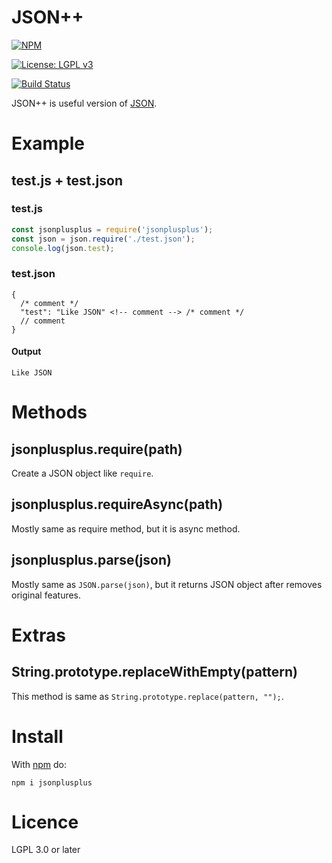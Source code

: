 # JSON++ 

[![NPM](https://nodei.co/npm/jsonplusplus.png)](https://nodei.co/npm/jsonplusplus/)

[![License: LGPL v3](https://img.shields.io/badge/License-LGPL%20v3-blue.svg)](https://www.gnu.org/licenses/lgpl-3.0)

[![Build Status](https://travis-ci.com/rht0910/JSONplusplus.svg?branch=master)](https://travis-ci.com/rht0910/JSONplusplus)

JSON++ is useful version of [JSON](https://json.org).

# Example

## test.js + test.json

### test.js

```js
const jsonplusplus = require('jsonplusplus');
const json = json.require('./test.json');
console.log(json.test);
```

### test.json

```
{
  /* comment */
  "test": "Like JSON" <!-- comment --> /* comment */
  // comment
}
```

#### Output
```
Like JSON
```

# Methods

## jsonplusplus.require(path)
Create a JSON object like ``require``.

## jsonplusplus.requireAsync(path)
Mostly same as require method, but it is async method.

## jsonplusplus.parse(json)
Mostly same as ``JSON.parse(json)``, but it returns JSON object after removes original features.

# Extras

## String.prototype.replaceWithEmpty(pattern)
This method is same as ``String.prototype.replace(pattern, "");``.

# Install
With [npm](https://npmjs.org) do:
```
npm i jsonplusplus
```

# Licence
LGPL 3.0 or later
